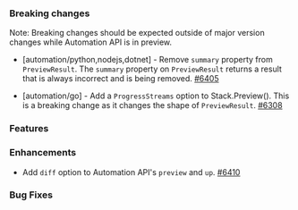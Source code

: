 ### Breaking changes

Note: Breaking changes should be expected outside of major version changes while Automation API is in preview.

- [automation/python,nodejs,dotnet] - Remove `summary` property from `PreviewResult`.
  The `summary` property on `PreviewResult` returns a result that is always incorrect and is being removed.
  [#6405](https://github.com/pulumi/pulumi/pull/6405)
  
- [automation/go] - Add a `ProgressStreams` option to Stack.Preview().
  This is a breaking change as it changes the shape of `PreviewResult`.
  [#6308](https://github.com/pulumi/pulumi/pull/6308)

### Features


### Enhancements

- Add `diff` option to Automation API's `preview` and `up`.
  [#6410](https://github.com/pulumi/pulumi/pull/6410)

### Bug Fixes
